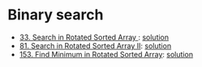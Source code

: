 # Binary search
* [33. Search in Rotated Sorted Array
](https://leetcode.com/problems/search-in-rotated-sorted-array/): [solution](Medium/033%20search-in-rotated-sorted-array.cpp)
* [81. Search in Rotated Sorted Array II](https://leetcode.com/problems/search-in-rotated-sorted-array-ii/): [solution](Medium/081%20search-in-rotated-sorted-array-ii.cpp)
* [153. Find Minimum in Rotated Sorted Array](https://leetcode.com/problems/find-minimum-in-rotated-sorted-array/): [solution](Medium/153%20find-minimum-in-rotated-sorted-array.cpp)
